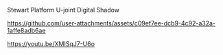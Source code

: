 Stewart Platform U-joint Digital Shadow 


https://github.com/user-attachments/assets/c09ef7ee-dcb9-4c92-a32a-1affe8adb6ae

https://youtu.be/XMISqJ7-U6o
